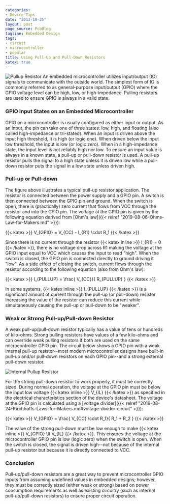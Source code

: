 ```yaml
---
categories:
- Device Tips
date: "2013-10-25"
layout: post
page_source: PcbBlog
tagline: Embedded Design
tags:
- circuit
- microcontroller
- popular
title: Using Pull-Up and Pull-Down Resistors
katex: true
---
```


![Pullup Resistor](/images/pullup.svg)
An embedded microcontroller utilizes input/output (IO) signals to
communicate with the outside world.  The simplest form of IO is
commonly referred to as general-purpose input/output (GPIO) where
the GPIO voltage level can be high, low, or high-impedance.  Pulling
resistors are used to ensure GPIO is always in a valid state.

### GPIO Input States on an Embedded Microcontroller

GPIO on a microcontroller is usually configured as either input or output.  As an input, the pin can take one of three states: low, high, and floating (also called high-impedance or tri-stated).  When an input is driven above the input high threshold, it is high (or logic one).  When driven below the input low threshold, the input is low (or logic zero).  When in a high-impedance state, the input level is not reliably high nor low.  To ensure an input value is always in a known state, a pull-up or pull-down resistor is used.  A pull-up resistor pulls the signal to a high state unless it is driven low while a pull-down resistor puts the signal in a low state unless driven high.

### Pull-up or Pull-down

The figure above illustrates a typical pull-up resistor
application.  The resistor is connected between the power supply and a GPIO pin.  A switch is then connected between the GPIO pin and ground.  When the switch is open, there is (practically) zero current that flows from VCC through the resistor and into the GPIO pin.  The voltage at the GPIO pin is given by the following equation derived from [Ohm's law]({{< relref "2019-08-06-Ohms-Law-for-Makers.md" >}}):

{{< katex >}}
V_{GPIO} = V_{CC} - I_{R1} \cdot R_1
{{< /katex >}}

Since there is no current through the resistor {{< katex inline >}} I_{R1} = 0 {{< /katex >}}, there is no voltage drop across R1 making the voltage at the GPIO input equal to VCC which causes the input to read "high".  When the switch is closed, the GPIO pin is connected directly to ground driving it "low".  As a side effect of closing the switch, current flows through the resistor according to the following equation (also from Ohm's law):

{{< katex >}}
I_{PULLUP} = \frac{ V_{CC}}{ R_{PULLUP} }
{{< /katex >}}

In some systems, {{< katex inline >}} I_{PULLUP} {{< /katex >}} is a significant amount of current through the pull-up (or pull-down) resistor.  Increasing the value of the resistor can
reduce this current while simultaneously causing the pull-up or pull-down to be "weaker".

### Weak or Strong Pull-up/Pull-down Resistor

A weak pull-up/pull-down resistor typically has a value of tens or hundreds of kilo-ohms.  Strong pulling resistors have values of a few kilo-ohms and can override weak pulling resistors if both are used on the same microcontroller GPIO pin.  The circuit below shows a GPIO pin with a weak internal pull-up resistor--most modern microcontroller designs have built-in pull-up and/or pull-down resistors on each GPIO pin--and a strong external pull-down resistor.

![Internal Pullup Resistor](/images/internalpullup2.svg)

For the strong pull-down resistor to work properly, it must be correctly sized. During normal operation, the voltage at the GPIO pin must be below the input low voltage {{< katex inline >}} V_{IL} {{< /katex >}} as specified in the electrical characteristics section of the device's datasheet.  The voltage at the GPIO pin is calculated using a [voltage divider]({{< relref "2019-08-24-Kirchhoffs-Laws-for-Makers.md#voltage-divider-circuit" >}}):

{{< katex >}}
V_{GPIO} = \frac{ V_{CC} \cdot R_1}{ R_1 + R_2 }
{{< /katex >}}

The value of the strong pull-down must be low enough to make {{< katex inline >}} V_{GPIO} \lt V_{IL} {{< /katex >}}. This ensures the voltage at the microcontroller GPIO pin is low (logic zero) when the switch is open.  When the switch is closed, the signal is driven high--not because of the internal pull-up resistor but because it is directly connected to VCC.

### Conclusion

Pull-up/pull-down resistors are a great way to prevent microcontroller GPIO inputs from assuming undefined values in embedded designs; however, they must be correctly sized (either weak or strong) based on power consumption requirements as well as existing circuitry (such as internal pull-up/pull-down resistors) to ensure proper circuit operation.
